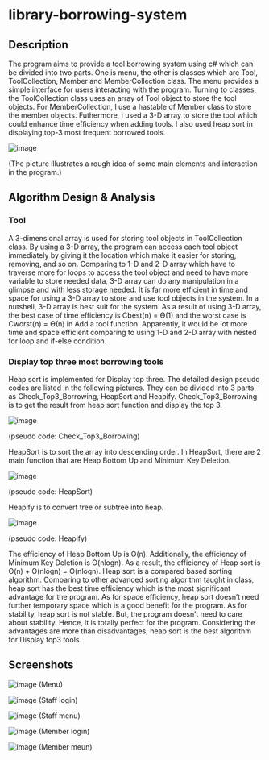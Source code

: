 # library-borrowing-system
## Description
The program aims to provide a tool borrowing system using c# which can be divided into two parts. One is menu, the other is classes which are Tool, ToolCollection, Member and MemberCollection class. The menu provides a simple interface for users interacting with the program. Turning to classes, the ToolCollection class uses an array of Tool object to store the tool objects. For MemberCollection, I use a hastable of Member class to store the member objects. Futhermore, i used a 3-D array to store the tool which could enhance time efficiency when adding tools. I also used heap sort in displaying top-3 most frequent borrowed tools.

![image](https://user-images.githubusercontent.com/115144351/203486106-122b800f-fb77-4860-bb9f-a2a832f84cc1.png)

(The picture illustrates a rough idea of some main elements and interaction in the program.)

## Algorithm Design & Analysis
### Tool
A 3-dimensional array is used for storing tool objects in ToolCollection class. By using a 3-D array, the program can access each tool object immediately by giving it the location which make it easier for storing, removing, and so on. Comparing to 1-D and 2-D array which have to traverse more for loops to access the tool object and need to have more variable to store needed data, 3-D array can do any manipulation in a glimpse and with less storage needed. It is far more efficient in time and space for using a 3-D array to store and use tool objects in the system. In a nutshell, 3-D array is best suit for the system. 
As a result of using 3-D array, the best case of time efficiency is Cbest(n) = ϴ(1) and the worst case is Cworst(n) = ϴ(n) in Add a tool function. Apparently, it would be lot more time and space efficient comparing to using 1-D and 2-D array with nested for loop and if-else condition.

### Display top three most borrowing tools
Heap sort is implemented for Display top three. The detailed design pseudo codes are listed in the following pictures. They can be divided into 3 parts as Check_Top3_Borrowing, HeapSort and Heapify. Check_Top3_Borrowing is to get the result from heap sort function and display the top 3.

![image](https://user-images.githubusercontent.com/115144351/203486954-8633e917-d598-4152-8fef-3505fcd7e1ff.png)

(pseudo code: Check_Top3_Borrowing)

HeapSort is to sort the array into descending order. In HeapSort, there are 2 main function that are Heap Bottom Up and Minimum Key Deletion.

![image](https://user-images.githubusercontent.com/115144351/203486983-299986a7-6df9-487a-b68d-c8198fff0825.png)

(pseudo code: HeapSort)

Heapify is to convert tree or subtree into heap.

![image](https://user-images.githubusercontent.com/115144351/203487019-51332920-816e-4109-abdc-50c9d40c7a39.png)

(pseudo code: Heapify)

The efficiency of Heap Bottom Up is O(n). Additionally, the efficiency of Minimum Key Deletion is O(nlogn). As a result, the efficiency of Heap sort is O(n) + O(nlogn) = O(nlogn). 
Heap sort is a compared based sorting algorithm. Comparing to other advanced sorting algorithm taught in class, heap sort has the best time efficiency which is the most significant advantage for the program. As for space efficiency, heap sort doesn’t need further temporary space which is a good benefit for the program. As for stability, heap sort is not stable. But, the program doesn’t need to care about stability. Hence, it is totally perfect for the program. Considering the advantages are more than disadvantages, heap sort is the best algorithm for Display top3 tools.


## Screenshots

![image](https://user-images.githubusercontent.com/115144351/203486441-192e3050-6d1e-47c8-b99a-d245eb5528f7.png)
(Menu)

![image](https://user-images.githubusercontent.com/115144351/203486468-b0686704-d637-42d7-8776-834e267a27e8.png)
(Staff login)

![image](https://user-images.githubusercontent.com/115144351/203486497-28d5310b-ac45-4462-ba53-5e5c69bac8ee.png)
(Staff menu)

![image](https://user-images.githubusercontent.com/115144351/203486536-7f258dc7-19a3-4faf-b96c-09a7e98b1be5.png)
(Member login)

![image](https://user-images.githubusercontent.com/115144351/203486653-b8ca76a9-7b84-4152-a6e6-2ba3cc3519ca.png)
(Member meun)
